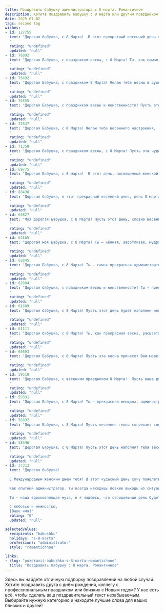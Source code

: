 ```yaml
---
title: Поздравить бабушку администратора с 8 марта. Романтичное
description: Хотите поздравить бабушку с 8 марта или другим праздником? Наш ИИ создаст незабываемое поздравление, а вы обязательно выделитесь среди других.  
date: 2025-01-02
tags: second tag
wishes:
- id: 127755
  text: "Дорогая бабушка, с 8 Марта!  В этот прекрасный весенний день я хочу выразить тебе свою безграничную любовь и признательность.  Ты – удивительная женщина, прекрасный администратор и самый нежный, заботливый человек на свете.  Пусть твоя жизнь будет наполнена солнцем, радостью и беззаботной легкостью, как первое весеннее утро.  Целую тебя крепко и желаю тебе всего самого светлого и доброго!
  "
  rating: "undefined"
  updated: "null"
- id: 76992
  text: "Дорогая Бабушка, с праздником весны, с 8 Марта! Ты, как самая настоящая весна, даришь нам тепло, уют и свет.  Твой административный талант,  умение организовать любую ситуацию,  вдохновляет и помогает нам.  Пусть в твоей жизни всегда будет гармония, красота и любовь!
  "
  rating: "undefined"
  updated: "null"
- id: 75492
  text: "Дорогая Бабушка, с праздником 8 Марта! Желаю тебе весны в душе, радости в глазах и нежности в сердце. Пусть твоя жизнь будет красивой, как весенние цветы, и наполненной любовью, как утренняя роса. Спасибо за твою заботу и мудрость, за твою неиссякаемую энергию и оптимизм. Ты – наш главный администратор счастья!
  "
  rating: "undefined"
  updated: "null"
- id: 74555
  text: "Дорогая Бабушка, с праздником весны и женственности! Пусть этот день наполнит Вас счастьем, теплом и любовью. Спасибо Вам за то, что Вы всегда были рядом, за Вашу заботу и нежность. Вы — настоящая королева, администратор нашего счастья, и мы Вас очень любим!
  "
  rating: "undefined"
  updated: "null"
- id: 72847
  text: "Дорогая Бабушка, с 8 Марта! Желаю тебе весеннего настроения,  ярких красок в жизни и океана нежности.  Пусть твоя душа всегда будет молода и прекрасна, как распускающиеся цветы.  С праздником, дорогая моя!
  "
  rating: "undefined"
  updated: "null"
- id: 71359
  text: "Дорогая Бабушка, с праздником весны, с 8 Марта! Пусть эта чудесная пора подарит тебе море нежности, радости и любви, а твоя душа всегда будет сиять  ярким солнцем, как свежий весенний цветок.
  "
  rating: "undefined"
  updated: "null"
- id: 69775
  text: "Дорогая Бабушка, с 8 марта!  В этот день, посвященный женской красоте и нежности,  я хочу пожелать тебе бесконечного счастья, самых светлых чувств  и весеннего настроения. Пусть твоя жизнь будет наполнена любовью, заботой и радостью, как цветы ароматом весны!
  "
  rating: "undefined"
  updated: "null"
- id: 68498
  text: "Дорогая бабушка, в этот прекрасный весенний день, день 8 марта, примите мои самые искренние поздравления! Вы - очаровательная женщина, мастерски управляющая своим миром, как истинный администратор.  Пусть ваша жизнь будет полна ярких красок, любви и нежности, а каждый день будет наполнен радостью и счастьем!
  "
  rating: "undefined"
  updated: "null"
- id: 65827
  text: "Моя дорогая Бабушка, с 8 Марта! Пусть этот день, словно весенний цветок, распустит в твоей душе нежные чувства и подарит  радость каждой минуте. Ты - администратор нашей семьи, управляющая теплом и уютом,  и твоя любовь — самая ценная награда.
  "
  rating: "undefined"
  updated: "null"
- id: 64165
  text: "Дорогая моя Бабушка, с 8 Марта! Ты — нежная, заботливая, мудрая, словно весенний сад, полный красоты и ароматных цветов. Твой административный талант всегда удивлял меня — ты умеешь организовать всё на высшем уровне, от домашнего очага до нашего семейного счастья. Пусть этот день принесет тебе много радости, любви и весеннего тепла!
  "
  rating: "undefined"
  updated: "null"
- id: 62845
  text: "Дорогая Бабушка, с 8 Марта! Ты — самая прекрасная администратор в моей жизни, твоя забота и тепло дарят мне уют и радость. Желаю тебе весеннего настроения, нежной любви и бесконечного счастья. Пусть каждый день будет наполнен красотой и добром, а ты всегда остаешься такой же замечательной, как сейчас.
  "
  rating: "undefined"
  updated: "null"
- id: 62084
  text: "Дорогая бабушка, с праздником весны и женственности! Ты — прекрасный администратор, умеющая организовывать и создавать уют. Пусть этот день подарит тебе море цветов, улыбок и нежности. Будь всегда такой же светлой и жизнерадостной!
  "
  rating: "undefined"
  updated: "null"
- id: 61609
  text: "Дорогая бабушка, с 8 Марта! Пусть этот день будет наполнен нежностью, как весенний рассвет, и теплом, как лучи солнца. Ты, наш администратор,  делаешь нашу жизнь организованной и комфортной, как настоящий волшебник. Спасибо за твою заботу и любовь!
  "
  rating: "undefined"
  updated: "null"
- id: 61111
  text: "Дорогая бабушка, с 8 Марта! Ты, как прекрасная весна, расцветаешь с каждым годом,  твой оптимизм и любовь согревают всех вокруг.  Пусть твоя жизнь будет полна радости, тепла и заботы!
  "
  rating: "undefined"
  updated: "null"
- id: 60603
  text: "Дорогая Бабушка, с 8 Марта! Пусть эта весна принесет Вам море нежности, радости и весеннего настроения. Вы - очаровательная женщина, прекрасный администратор и  настоящий символ женской мудрости и элегантности. Желаю Вам здоровья, благополучия и  много счастливых моментов в жизни! ❤️
  "
  rating: "undefined"
  updated: "null"
- id: 59518
  text: "Дорогая Бабушка, с весенним праздником 8 Марта!  Пусть ваша душа, подобно распустившемуся цветку, будет наполнена радостью, а улыбка светится ярче солнца. Спасибо за вашу заботу, мудрость и то, что вы всегда рядом.  Будьте здоровы, счастливы и любимы!
  "
  rating: "undefined"
  updated: "null"
- id: 59391
  text: "Дорогая Бабушка, с 8 Марта! Ты – прекрасная женщина, администратор с золотыми руками и самая заботливая бабушка на свете. Пусть в твоей жизни всегда царит любовь, уют и весеннее настроение.
  "
  rating: "undefined"
  updated: "null"
- id: 58892
  text: "Дорогая Бабушка, с 8 Марта! Пусть весеннее тепло согревает твое сердце, а улыбка не сходит с твоего лица. Ты - самая прекрасная женщина в моей жизни, и я горжусь, что ты моя Бабушка. Пусть твой административный талант приносит тебе только радость и успех, а душа всегда будет полна любви и светлых надежд!
  "
  rating: "undefined"
  updated: "null"
- id: 58396
  text: "Дорогая Бабушка, с 8 Марта! Пусть этот день наполнит тебя весенним теплом, нежностью и счастьем!  Ты - прекрасная женщина, талантливый администратор и любящая бабушка.  Желаю тебе море цветов, много улыбок и радости  в этот чудесный день!
  "
  rating: "undefined"
  updated: "null"
- id: 37312
  text: "Дорогая бабушка!
  
  С Международным женским днем тебя! В этот чудесный день хочу пожелать, чтобы каждый миг твоей жизни был наполнен радостью и теплом, как ты наполняешь наши сердца. Ты — воплощение заботы и любви, а твоя мудрость и нежность вдохновляют на свершения.
  
  Как опытный администратор, ты всегда находишь ловкие выходы из ситуаций, а в нашей семье ты — главный координатор счастья. В твой праздник пусть цветы расцветают так же ярко, как светит твоя улыбка, а каждый день дарит новые поводы для радости и воспоминаний.
  
  Ты — наша вдохновляющая муза, и я надеюсь, что сегодняшний день будет таким же прекрасным, как ты сама. Люблю тебя бесконечно!
  
  С любовью и нежностью,
  [Ваше имя]"
  rating: "0"
  updated: "null"

selectedValues:
  recipients: "babushku"
  holidays: "s-8-marta"
  professions: "administrator"
  style: "romantichnoe"

links:
- slug: "pozdravit-babushku-s-8-marta-romantichnoe"
  title: "Поздравить бабушку с 8 марта. Романтичное"
---
```


Здесь вы найдете отличную подборку поздравлений на любой случай. 
Хотите поздравить друга с днём рождения, коллегу с профессиональным праздником или близких с Новым годом? У нас есть всё, чтобы сделать ваш поздравительный текст незабываемым. Выбирайте нужную категорию и находите лучшие слова для ваших близких и друзей!
